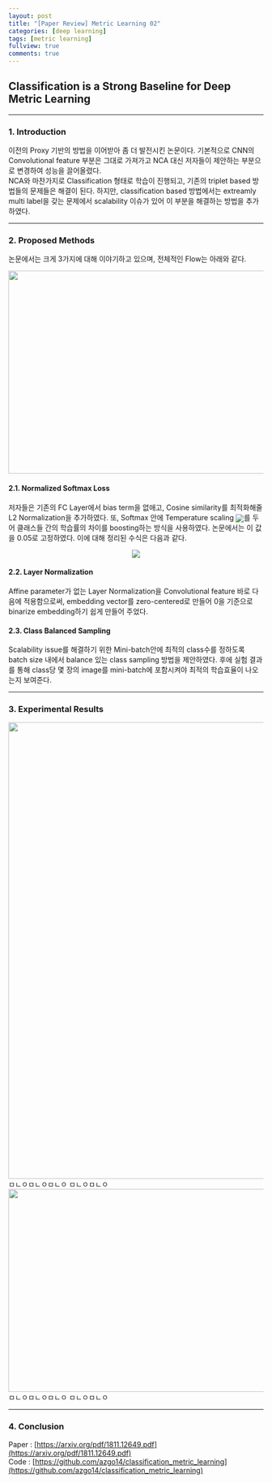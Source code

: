 ```yaml
---
layout: post
title: "[Paper Review] Metric Learning 02"
categories: [deep learning]
tags: [metric learning]
fullview: true
comments: true
---
```



## Classification is a Strong Baseline for Deep Metric Learning

---
### 1. Introduction
이전의 Proxy 기반의 방법을 이어받아 좀 더 발전시킨 논문이다. 기본적으로 CNN의 Convolutional feature 부분은 그대로 가져가고 NCA 대신 저자들이 제안하는 부분으로 변경하여 성능을 끌어올렸다.  
NCA와 마찬가지로 Classification 형태로 학습이 진행되고, 기존의 triplet based 방법들의 문제들은 해결이 된다. 하지만, classification based 방법에서는 extreamly multi label을 갖는 문제에서 scalability 이슈가 있어 이 부분을 해결하는 방법을 추가하였다.

---
### 2. Proposed Methods
논문에서는 크게 3가지에 대해 이야기하고 있으며, 전체적인 Flow는 아래와 같다.
<center><img src='{{ "/assets/images/proxy_10.PNG" | relative_url }}' width="600" height="400"></center>


#### 2.1. Normalized Softmax Loss
저자들은 기존의 FC Layer에서 bias term을 없애고, Cosine similarity를 최적화해줄 L2 Normalization을 추가하였다. 또, Softmax 안에 Temperature scaling <img style="vertical-align:middle" src="http://latex.codecogs.com/png.latex?\dpi{100}\bg_white \sigma"/>를 두어 클래스들 간의 학습률의 차이를 boosting하는 방식을 사용하였다. 논문에서는 이 값을 0.05로 고정하였다. 이에 대해 정리된 수식은 다음과 같다.
<br><center><img style="vertical-align:middle" src="http://latex.codecogs.com/png.latex?\dpi{100}\bg_white L_{Norm} = -\log(\frac{\exp(x^T p_y / \sigma)}{ \sum_{z\in{Z}}\exp(x^T p_z / \sigma)})"/> </center>

#### 2.2. Layer Normalization
Affine parameter가 없는 Layer Normalization을 Convolutional feature 바로 다음에 적용함으로써, embedding vector를 zero-centered로 만들어 0을 기준으로 binarize embedding하기 쉽게 만들어 주었다.

#### 2.3. Class Balanced Sampling
Scalability issue를 해결하기 위한 Mini-batch안에 최적의 class수를 정하도록 batch size 내에서 balance 있는 class sampling 방법을 제안하였다. 후에 실험 결과를 통해 class당 몇 장의 image를 mini-batch에 포함시켜야 최적의 학습효율이 나오는지 보여준다.

---
### 3. Experimental Results
<center><img src='{{ "/assets/images/proxy_12.PNG" | relative_url }}' width="600" height="900"></center>
ㅁㄴㅇㅁㄴㅇㅁㄴㅇ
ㅁㄴㅇㅁㄴㅇ

<center><img src='{{ "/assets/images/proxy_11.PNG" | relative_url }}' width="600" height="400"></center>
ㅁㄴㅇㅁㄴㅇㅁㄴㅇ
ㅁㄴㅇㅁㄴㅇ


---
### 4. Conclusion



Paper : [https://arxiv.org/pdf/1811.12649.pdf](https://arxiv.org/pdf/1811.12649.pdf)  
Code : [https://github.com/azgo14/classification_metric_learning](https://github.com/azgo14/classification_metric_learning)